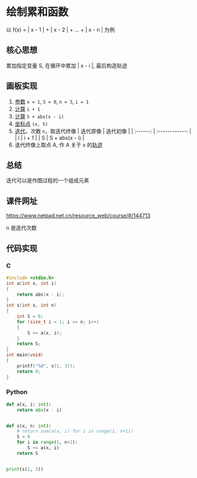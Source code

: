 # 绘制累和函数

以 f(x) = | x - 1 | + | x - 2 | + ... + | x - n | 为例

## 核心思想

累加指定变量 S, 在循环中累加 | x - i |, 最后构造轨迹

## 画板实现

1. [参数](https://www.netpad.net.cn/helpOnLine.html#/helpBook/section1/1.4.9.1_%E5%8F%98%E9%87%8F%E5%B0%BA.html) `x = 1`, `S = 0`, `n = 3`, `i = 1`
2. [计算](https://www.netpad.net.cn/helpOnLine.html#/helpBook/section1/1.4.9.5_%E6%B5%8B%E9%87%8F.html) `i + 1`
3. [计算](https://www.netpad.net.cn/helpOnLine.html#/helpBook/section1/1.4.9.5_%E6%B5%8B%E9%87%8F.html) `S + abs(x - i)`
4. [坐标点](https://www.netpad.net.cn/helpOnLine.html#/helpBook/section1/1.4.1.5_%E5%9D%90%E6%A0%87%E7%82%B9.html) `(x, S)`
5. [迭代](https://www.netpad.net.cn/helpOnLine.html#/helpBook/section1/1.4.7.8_%E8%BF%AD%E4%BB%A3.html)，次数 `n`，取迭代终像
    | 迭代原像 |    迭代初像    |
    | :------: | :------------: |
    |    i     |     i + 1      |
    |    S     | S + abs(x - i) |
6. 迭代终像上取点 A, 作 A 关于 x 的[轨迹](https://www.netpad.net.cn/helpOnLine.html#/helpBook/section1/1.4.3.8_%E8%BD%A8%E8%BF%B9.html)

## 总结

迭代可以是作图过程的一个组成元素

## 课件网址

<https://www.netpad.net.cn/resource_web/course/#/144713>

n 是迭代次数

## 代码实现

### C

```c
#include <stdio.h>
int a(int x, int i)
{
    return abs(x - i);
}
int s(int x, int n)
{
    int S = 0;
    for (size_t i = 1; i <= n; i++)
    {
        S += a(x, i);
    }
    return S;
}
int main(void)
{
    printf("%d", s(1, 3));
    return 0;
}
```

### Python

```py
def a(x, i: int):
    return abs(x - i)


def s(x, n: int):
    # return sum(a(x, i) for i in range(1, n+1))
    S = 0
    for i in range(1, n+1):
        S += a(x, i)
    return S


print(s(1, 3))
```
